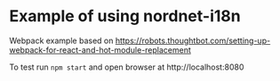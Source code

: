 #  Example of using nordnet-i18n

Webpack example based on https://robots.thoughtbot.com/setting-up-webpack-for-react-and-hot-module-replacement

To test run `npm start` and open browser at http://localhost:8080